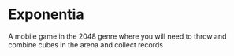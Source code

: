 # Exponentia

A mobile game in the 2048 genre where you will need to throw and combine cubes in the arena and collect records
